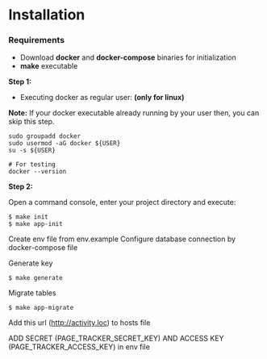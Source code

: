 Installation
============

### Requirements
- Download **docker** and **docker-compose** binaries for initialization
- **make** executable

**Step 1:**
- Executing docker as regular user: **(only for linux)**

**Note:** If your docker executable already running by your user then, you can skip this step.

```shell
sudo groupadd docker
sudo usermod -aG docker ${USER}
su -s ${USER}

# For testing
docker --version
```

**Step 2:**

Open a command console, enter your project directory and execute:

```console
$ make init
$ make app-init
```

Create env file from env.example
Configure database connection by docker-compose file


Generate key
```console
$ make generate
```

Migrate tables
```console
$ make app-migrate
```


Add this url (http://activity.loc) to hosts file

ADD SECRET (PAGE_TRACKER_SECRET_KEY) AND ACCESS KEY (PAGE_TRACKER_ACCESS_KEY) in env file


